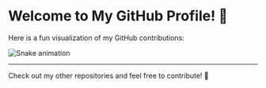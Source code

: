 # Welcome to My GitHub Profile! 🐍

Here is a fun visualization of my GitHub contributions:

![Snake animation](https://github.com/misbah7172/misbah7172/blob/output/github-user-contribution.svg)

---

Check out my other repositories and feel free to contribute! 🚀
